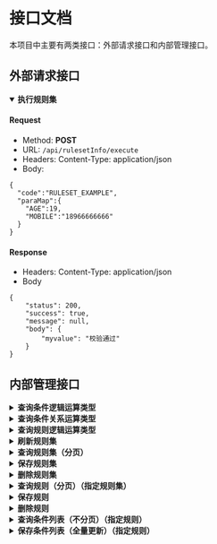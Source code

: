 # 接口文档
本项目中主要有两类接口：外部请求接口和内部管理接口。

## 外部请求接口

<details open>
  <summary><b>执行规则集</b></summary>

#### Request
- Method: **POST**
- URL:  ```/api/rulesetInfo/execute```
- Headers:  Content-Type: application/json
- Body:
```
{
  "code":"RULESET_EXAMPLE",
  "paraMap":{
    "AGE":19,
    "MOBILE":"18966666666"
  }
}
```

#### Response
- Headers:  Content-Type: application/json
- Body
```
{
    "status": 200,
    "success": true,
    "message": null,
    "body": {
        "myvalue": "校验通过"
    }
}
```
</details>

## 内部管理接口

<details>
  <summary><b>查询条件逻辑运算类型</b></summary>

#### Request
- Method: **GET**
- URL:  ```/admin/conditionLogicType/get```
- Headers:  Content-Type: application/x-www-form-urlencoded
- Body:
```
```

#### Response
- Headers:  Content-Type: application/json
- Body
```
{
    "status": 200,
    "success": true,
    "message": null,
    "body": {
        "OR": "OR",
        "AND": "AND"
    }
}
```
</details>

<details>
  <summary><b>查询条件关系运算类型</b></summary>

#### Request
- Method: **GET**
- URL:  ```/admin/conditionRelationType/get```
- Headers:  Content-Type: application/x-www-form-urlencoded
- Body:
```
```

#### Response
- Headers:  Content-Type: application/json
- Body
```
{
    "status": 200,
    "success": true,
    "message": null,
    "body": {
        "REGEX": "REGEX",
        "GREATER_EQUAL": "GREATER EQUAL",
        "EQUAL": "EQUAL",
        "GREATER": "GREATER",
        "NOT_EQUAL": "NOT EQUAL",
        "NONE_CONTAINS_IN_LIST": "NONE CONTAINS IN LIST",
        "SOME_CONTAINS_IN_LIST": "SOME CONTAINS IN LIST",
        "LESS": "LESS",
        "LESS_EQUAL": "LESS EQUAL",
        "NOT_INCLUDE_IN_LIST": "NOT INCLUDE IN LIST",
        "INCLUDE_IN_LIST": "INCLUDE IN LIST"
    }
}
```
</details>

<details>
  <summary><b>查询规则逻辑运算类型</b></summary>

#### Request
- Method: **GET**
- URL:  ```/admin/ruleLogicType/get```
- Headers:  Content-Type: application/x-www-form-urlencoded
- Body:
```
```

#### Response
- Headers:  Content-Type: application/json
- Body
```
{
    "status": 200,
    "success": true,
    "message": null,
    "body": {
        "AND": "AND",
        "XOR": "XOR"
    }
}
```
</details>

<details>
  <summary><b>刷新规则集</b></summary>

#### Request
- Method: **POST**
- URL:  ```/admin/rulesetInfo/refresh```
- Headers:  Content-Type: application/json
- Body:
```
{
  "id":5
}
```

#### Response
- Headers:  Content-Type: application/json
- Body
```
{
    "status": 200,
    "success": true,
    "message": null,
    "body": null
}
```
</details>

<details>
  <summary><b>查询规则集（分页）</b></summary>

#### Request
- Method: **GET**
- URL:  ```/admin/rulesetInfo/query?page=0&size=10&rulesetCode=RULESET_EXAMPLE```
- Headers:  Content-Type: application/x-www-form-urlencoded
- Body:
```
```

#### Response
- Headers:  Content-Type: application/json
- Body
```
{
    "status": 200,
    "success": true,
    "message": null,
    "body": {
        "content": [
            {
                "id": 5,
                "code": "RULESET_EXAMPLE",
                "name": "ruleset example",
                "remark": null,
                "defaultReturnValues": "{'myvalue':'校验通过'}",
                "expression": null,
                "mode": 0
            }
        ],
        "pageable": {
            "sort": {
                "sorted": true,
                "unsorted": false,
                "empty": false
            },
            "offset": 0,
            "pageSize": 10,
            "pageNumber": 0,
            "paged": true,
            "unpaged": false
        },
        "totalElements": 1,
        "last": true,
        "totalPages": 1,
        "size": 10,
        "number": 0,
        "sort": {
            "sorted": true,
            "unsorted": false,
            "empty": false
        },
        "numberOfElements": 1,
        "first": true,
        "empty": false
    }
}
```
</details>

<details>
  <summary><b>保存规则集</b></summary>

#### Request
- Method: **POST**
- URL:  ```/admin/rulesetInfo/save```
- Headers:  Content-Type: application/json
- Body:
```
{
  "code":"RULESET_EXAMPLE",
  "name":"ruleset example",
  "defaultReturnValues":"{'myvalue':'校验不通过'}"
}
```

#### Response
- Headers:  Content-Type: application/json
- Body
```
{
    "status": 200,
    "success": true,
    "message": null,
    "body": {
        "id": 5,
        "code": "RULESET_EXAMPLE",
        "name": "ruleset example",
        "remark": null,
        "defaultReturnValues": "{'myvalue':'校验不通过'}",
        "expression": null,
        "mode": 0
    }
}
```
</details>

<details>
  <summary><b>删除规则集</b></summary>

#### Request
- Method: **POST**
- URL:  ```/admin/rulesetInfo/delete```
- Headers:  Content-Type: application/json
- Body:
```
{
  "id":5
}
```

#### Response
- Headers:  Content-Type: application/json
- Body
```
{
    "status": 200,
    "success": true,
    "message": null,
    "body": null
}
```
</details>

<details>
  <summary><b>查询规则（分页）（指定规则集）</b></summary>

#### Request
- Method: **GET**
- URL:  ```/admin/ruleInfo/query?page=0&size=10&rulesetId=5```
- Headers:  Content-Type: application/x-www-form-urlencoded
- Body:
```
```

#### Response
- Headers:  Content-Type: application/json
- Body
```
{
    "status": 200,
    "success": true,
    "message": null,
    "body": {
        "content": [
            {
                "id": 17,
                "rulesetId": 5,
                "name": "Rule Example",
                "remark": null,
                "returnValues": "{'myvalue':'校验通过'}",
                "logicType": "AND",
                "priority": 99
            }
        ],
        "pageable": {
            "sort": {
                "sorted": true,
                "unsorted": false,
                "empty": false
            },
            "offset": 0,
            "pageSize": 10,
            "pageNumber": 0,
            "paged": true,
            "unpaged": false
        },
        "totalElements": 1,
        "last": true,
        "totalPages": 1,
        "size": 10,
        "number": 0,
        "sort": {
            "sorted": true,
            "unsorted": false,
            "empty": false
        },
        "numberOfElements": 1,
        "first": true,
        "empty": false
    }
}
```
</details>

<details>
  <summary><b>保存规则</b></summary>

#### Request
- Method: **POST**
- URL:  ```/admin/ruleInfo/save```
- Headers:  Content-Type: application/json
- Body:
```
{
  "rulesetId":5,
  "name":"Rule Example",
  "returnValues":"{'myvalue':'校验通过'}",
  "logicType":"AND",
  "priority":"99"
}
```

#### Response
- Headers:  Content-Type: application/json
- Body
```
{
    "status": 200,
    "success": true,
    "message": null,
    "body": {
        "id": 17,
        "rulesetId": 5,
        "name": "Rule Example",
        "remark": null,
        "returnValues": "{'myvalue':'校验通过'}",
        "logicType": "AND",
        "priority": 99
    }
}
```
</details>

<details>
  <summary><b>删除规则</b></summary>

#### Request
- Method: **POST**
- URL:  ```/admin/ruleInfo/delete```
- Headers:  Content-Type: application/json
- Body:
```
{
  "ruleId":17
}
```

#### Response
- Headers:  Content-Type: application/json
- Body
```
{
    "status": 200,
    "success": true,
    "message": null,
    "body": null
}
```
</details>

<details>
  <summary><b>查询条件列表（不分页）（指定规则）</b></summary>

#### Request
- Method: **GET**
- URL:  ```/admin/conditionInfoList/query?ruleId=17```
- Headers:  Content-Type: application/x-www-form-urlencoded
- Body:
```
```

#### Response
- Headers:  Content-Type: application/json
- Body
```
{
    "status": 200,
    "success": true,
    "message": null,
    "body": [
        {
            "id": 55,
            "ruleId": 17,
            "name": "条件-姓名",
            "remark": null,
            "variableName": "NAME",
            "referenceValue": "[2,4)",
            "relationType": "INTERVAL_STRING_LENGTH",
            "logicType": "AND",
            "priority": 100
        },
        {
            "id": 56,
            "ruleId": 17,
            "name": "条件-手机号码",
            "remark": null,
            "variableName": "MOBILE",
            "referenceValue": "/^(138|139|189|199)\\d{8}$/",
            "relationType": "REGEX",
            "logicType": "AND",
            "priority": 99
        }
    ]
}
```
</details>

<details>
  <summary><b>保存条件列表（全量更新）（指定规则）</b></summary>

#### Request
- Method: **POST**
- URL:  ```/admin/conditionInfoList/save```
- Headers:  Content-Type: application/json
- Body:
```
[
  {
    "ruleId": 17,
    "name": "条件-年龄",
    "variableName": "AGE",
    "referenceValue": 18,
    "relationType": "GREATER",
    "logicType": "AND",
    "priority": 100
  },
  {
    "ruleId": 17,
    "name": "条件-手机号码",
    "variableName": "MOBILE",
    "referenceValue": "/^(138|139|189|199)\\d{8}$/",
    "relationType": "REGEX",
    "logicType": "AND",
    "priority": 99
  }
]
```

#### Response
- Headers:  Content-Type: application/json
- Body
```
{
    "status": 200,
    "success": true,
    "message": null,
    "body": [
        {
            "id": 51,
            "ruleId": 17,
            "name": "条件-年龄",
            "remark": null,
            "variableName": "AGE",
            "referenceValue": "18",
            "relationType": "GREATER",
            "logicType": "AND",
            "priority": 100
        },
        {
            "id": 52,
            "ruleId": 17,
            "name": "条件-手机号码",
            "remark": null,
            "variableName": "MOBILE",
            "referenceValue": "/^(138|139|189|199)\\d{8}$/",
            "relationType": "REGEX",
            "logicType": "AND",
            "priority": 99
        }
    ]
}
```
</details>


